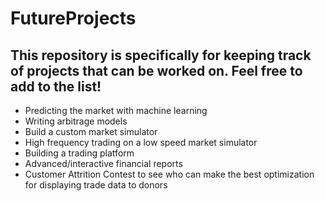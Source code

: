 # FutureProjects
## This repository is specifically for keeping track of projects that can be worked on. Feel free to add to the list!

* Predicting the market with machine learning
* Writing arbitrage models
* Build a custom market simulator
* High frequency trading on a low speed market simulator
* Building a trading platform
* Advanced/interactive financial reports
* Customer Attrition Contest to see who can make the best optimization for displaying trade data to donors
